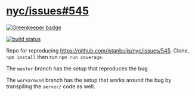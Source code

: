 # [nyc/issues#545](https://github.com/istanbuljs/nyc/issues/545)

[![Greenkeeper badge](https://badges.greenkeeper.io/joelmukuthu/nyc-istanbul-all-bug.svg)](https://greenkeeper.io/)

[![build status](https://travis-ci.org/joelmukuthu/nyc-istanbul-all-bug.svg?branch=master)](https://travis-ci.org/joelmukuthu/nyc-istanbul-all-bug)

Repo for reproducing https://github.com/istanbuljs/nyc/issues/545. Clone, `npm
install` then run `npm run coverage`.

The `master` branch has the setup that reproduces the bug.

The `workaround` branch has the setup that works around the bug by transpiling
the `server/` code as well.
